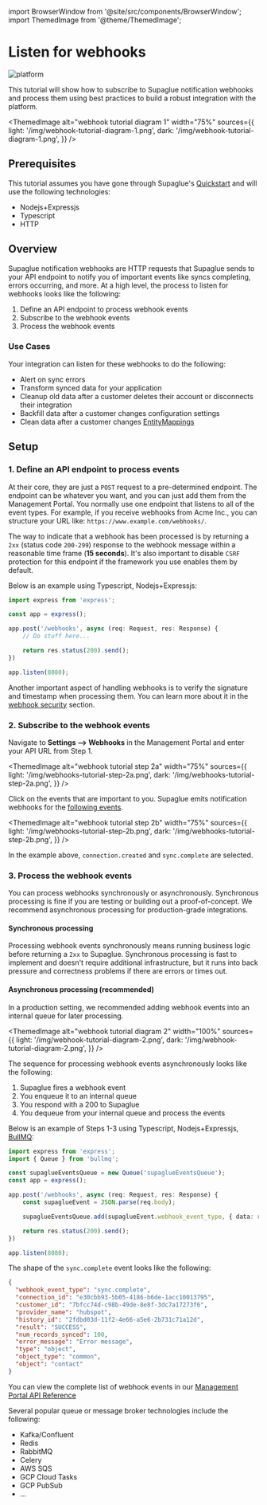 import BrowserWindow from '@site/src/components/BrowserWindow';
import ThemedImage from '@theme/ThemedImage';

# Listen for webhooks

![platform](https://img.shields.io/badge/Platform%20Tutorial-009be5)

This tutorial will show how to subscribe to Supaglue notification webhooks and process them using best practices to build a robust integration with the platform.

<ThemedImage
alt="webhook tutorial diagram 1"
width="75%"
sources={{
    light: '/img/webhook-tutorial-diagram-1.png',
    dark: '/img/webhook-tutorial-diagram-1.png',
  }}
/>

## Prerequisites

This tutorial assumes you have gone through Supaglue's [Quickstart](../quickstart) and will use the following technologies:

- Nodejs+Expressjs
- Typescript
- HTTP

## Overview

Supaglue notification webhooks are HTTP requests that Supaglue sends to your API endpoint to notify you of important events like syncs completing, errors occurring, and more. At a high level, the process to listen for webhooks looks like the following:

1. Define an API endpoint to process webhook events
2. Subscribe to the webhook events
3. Process the webhook events

### Use Cases

Your integration can listen for these webhooks to do the following:

- Alert on sync errors
- Transform synced data for your application
- Cleanup old data after a customer deletes their account or disconnects their integration
- Backfill data after a customer changes configuration settings
- Clean data after a customer changes [EntityMappings](../platform/entities/overview#entity-mapping)

## Setup

### 1. Define an API endpoint to process events

At their core, they are just a `POST` request to a pre-determined endpoint. The endpoint can be whatever you want, and you can just add them from the Management Portal. You normally use one endpoint that listens to all of the event types. For example, if you receive webhooks from Acme Inc., you can structure your URL like: `https://www.example.com/webhooks/`.

The way to indicate that a webhook has been processed is by returning a `2xx` (status code `200-299`) response to the webhook message within a reasonable time frame (**15 seconds**). It's also important to disable `CSRF` protection for this endpoint if the framework you use enables them by default.

Below is an example using Typescript, Nodejs+Expressjs:

```ts
import express from 'express';

const app = express();

app.post('/webhooks', async (req: Request, res: Response) {
    // Do stuff here...

    return res.status(200).send();
})

app.listen(8080);

```

Another important aspect of handling webhooks is to verify the signature and timestamp when processing them. You can learn more about it in the [webhook security](../platform/notification-webhooks#webhook-security) section.

### 2. Subscribe to the webhook events

Navigate to **Settings --> Webhooks** in the Management Portal and enter your API URL from Step 1.

<ThemedImage
alt="webhook tutorial step 2a"
width="75%"
sources={{
    light: '/img/webhooks-tutorial-step-2a.png',
    dark: '/img/webhooks-tutorial-step-2a.png',
  }}
/>

Click on the events that are important to you. Supaglue emits notification webhooks for the [following events](../platform/notification-webhooks).

<ThemedImage
alt="webhook tutorial step 2b"
width="75%"
sources={{
    light: '/img/webhooks-tutorial-step-2b.png',
    dark: '/img/webhooks-tutorial-step-2b.png',
  }}
/>

In the example above, `connection.created` and `sync.complete` are selected.

### 3. Process the webhook events

You can process webhooks synchronously or asynchronously. Synchronous processing is fine if you are testing or building out a proof-of-concept. We recommend asynchronous processing for production-grade integrations.

#### Synchronous processing

Processing webhook events synchronously means running business logic before returning a `2xx` to Supaglue. Synchronous processing is fast to implement and doesn't require additional infrastructure, but it runs into back pressure and correctness problems if there are errors or times out.

#### Asynchronous processing (recommended)

In a production setting, we recommended adding webhook events into an internal queue for later processing.

<ThemedImage
alt="webhook tutorial diagram 2"
width="100%"
sources={{
    light: '/img/webhook-tutorial-diagram-2.png',
    dark: '/img/webhook-tutorial-diagram-2.png',
  }}
/>

The sequence for processing webhook events asynchronously looks like the following:

1. Supaglue fires a webhook event
2. You enqueue it to an internal queue
3. You respond with a 200 to Supaglue
4. You dequeue from your internal queue and process the events

Below is an example of Steps 1-3 using Typescript, Nodejs+Expressjs, [BullMQ](https://github.com/taskforcesh/bullmq):

```ts
import express from 'express';
import { Queue } from 'bullmq';

const supaglueEventsQueue = new Queue('supaglueEventsQueue');
const app = express();

app.post('/webhooks', async (req: Request, res: Response) {
    const supaglueEvent = JSON.parse(req.body);

    supaglueEventsQueue.add(supaglueEvent.webhook_event_type, { data: req.body })

    return res.status(200).send();
})

app.listen(8080);

```

The shape of the `sync.complete` event looks like the following:

```json
{
  "webhook_event_type": "sync.complete",
  "connection_id": "e30cbb93-5b05-4186-b6de-1acc10013795",
  "customer_id": "7bfcc74d-c98b-49de-8e8f-3dc7a17273f6",
  "provider_name": "hubspot",
  "history_id": "2fdbd03d-11f2-4e66-a5e6-2b731c71a12d",
  "result": "SUCCESS",
  "num_records_synced": 100,
  "error_message": "Error message",
  "type": "object",
  "object_type": "common",
  "object": "contact"
}
```

You can view the complete list of webhook events in our [Management Portal API Reference](../api/v2/mgmt/management-api)

Several popular queue or message broker technologies include the following:

- Kafka/Confluent
- Redis
- RabbitMQ
- Celery
- AWS SQS
- GCP Cloud Tasks
- GCP PubSub
- ...
